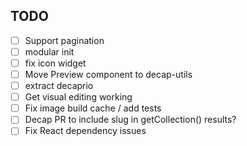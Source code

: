 ## TODO

- [ ] Support pagination
- [ ] modular init
- [ ] fix icon widget
- [ ] Move Preview component to decap-utils
- [ ] extract decaprio
- [ ] Get visual editing working
- [ ] Fix image build cache / add tests
- [ ] Decap PR to include slug in getCollection() results?
- [ ] Fix React dependency issues
